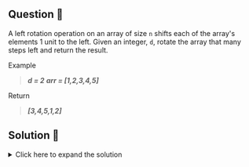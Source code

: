## Question 🤔
A left rotation operation on an array of size `n` shifts each of the array's elements 1 unit to the left. Given an integer, `d`, rotate the array that many steps left and return the result.

Example<br>
>***d = 2***
>***arr = [1,2,3,4,5]***

Return<br>
>***[3,4,5,1,2]***

## Solution 🙋
<details>
  <summary>Click here to expand the solution</summary>

1. If the rotate steps are equals to the array's size we don't need an explicit rotation and return the same array.
2. If not, then we are split the array and swap that two part.
   1. If the steps are less than the array's size first we get the right part of the array.(As per example `right = [3,4,5]`)
   2. Then we can append the left part to it.(As per example `left = [1,2]`)
3. If both above are not the cases we get the remainder/modular and do the above swapping.(Let's say need to 7 steps rotation, that means we actually need 2 rotations since after 5 rotations elements are placed in the original locations)
</details>


